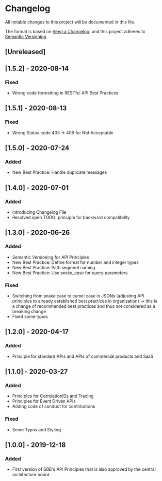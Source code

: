 # Changelog
All notable changes to this project will be documented in this file.

The format is based on [Keep a Changelog](https://keepachangelog.com/en/1.0.0/),
and this project adheres to [Semantic Versioning](https://semver.org/spec/v2.0.0.html).

## [Unreleased]

## [1.5.2] - 2020-08-14
### Fixed
- Wrong code formatting in RESTful API Best Practices

## [1.5.1] - 2020-08-13
### Fixed
- Wrong Status code 405 -> 406 for Not Acceptable

## [1.5.0] - 2020-07-24
### Added
- New Best Practice: Handle duplicate messages

## [1.4.0] - 2020-07-01
### Added
- Introducing Changelog File
- Resolved open TODO: principle for backward compatibility

## [1.3.0] - 2020-06-26
### Added
- Semantic Versioning for API Principles
- New Best Practice: Define format for number and integer types
- New Best Practice: Path segment naming
- New Best Practice: Use snake_case for query parameters
### Fixed
- Switching from snake case to camel case in JSONs (adjusting API principles to already established best practices in organization) -> this is a change of recommended best practices and thus not considered as a breaking change
- Fixed some typos

## [1.2.0] - 2020-04-17
### Added
- Principle for standard APIs and APIs of commercial products and SaaS

## [1.1.0] - 2020-03-27
### Added
- Principles for CorrelationIDs and Tracing
- Principles for Event Driven APIs
- Adding code of conduct for contributions
### Fixed
- Some Typos and Styling

## [1.0.0] - 2019-12-18
### Added
- First version of SBB's API Principles that is also approved by the central architecture board
